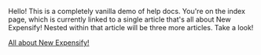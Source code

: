 Hello! This is a completely vanilla demo of help docs. You're on the index page, which is currently linked to a single article that's all about New Expensify! Nested within that article will be three more articles. Take a look!


[All about New Expensify!](/allAboutNewExpensify.md)
